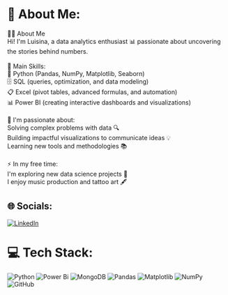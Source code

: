 # 💫 About Me:
👩‍💻 About Me<br>Hi! I'm Luisina, a data analytics enthusiast 📊 passionate about uncovering the stories behind numbers.<br><br>🎯 Main Skills:<br>🐍 Python (Pandas, NumPy, Matplotlib, Seaborn)<br>🗄️ SQL (queries, optimization, and data modeling)<br>📋 Excel (pivot tables, advanced formulas, and automation)<br>📊 Power BI (creating interactive dashboards and visualizations)<br><br>🌟 I'm passionate about:<br>Solving complex problems with data 🔍<br>Building impactful visualizations to communicate ideas 💡<br>Learning new tools and methodologies 📚<br><br>⚡ In my free time:<br>I'm exploring new data science projects 🚀<br>I enjoy music production and tattoo art 🖋️

## 🌐 Socials:
[![LinkedIn](https://img.shields.io/badge/LinkedIn-%230077B5.svg?logo=linkedin&logoColor=white)](https://linkedin.com/in/luisina-gargiulo) 

# 💻 Tech Stack:
![Python](https://img.shields.io/badge/python-3670A0?style=for-the-badge&logo=python&logoColor=ffdd54) ![Power Bi](https://img.shields.io/badge/power_bi-F2C811?style=for-the-badge&logo=powerbi&logoColor=black) ![MongoDB](https://img.shields.io/badge/MongoDB-%234ea94b.svg?style=for-the-badge&logo=mongodb&logoColor=white) ![Pandas](https://img.shields.io/badge/pandas-%23150458.svg?style=for-the-badge&logo=pandas&logoColor=white) ![Matplotlib](https://img.shields.io/badge/Matplotlib-%23ffffff.svg?style=for-the-badge&logo=Matplotlib&logoColor=black) ![NumPy](https://img.shields.io/badge/numpy-%23013243.svg?style=for-the-badge&logo=numpy&logoColor=white) ![GitHub](https://img.shields.io/badge/github-%23121011.svg?style=for-the-badge&logo=github&logoColor=white)

<!-- Proudly created with GPRM ( https://gprm.itsvg.in ) -->
